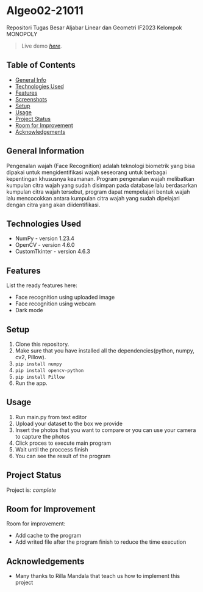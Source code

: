# Algeo02-21011
Repositori Tugas Besar Aljabar Linear dan Geometri IF2023 Kelompok MONOPOLY


> Live demo [_here_](https://www.example.com). <!-- If you have the project hosted somewhere, include the link here. -->

## Table of Contents
* [General Info](#general-information)
* [Technologies Used](#technologies-used)
* [Features](#features)
* [Screenshots](#screenshots)
* [Setup](#setup)
* [Usage](#usage)
* [Project Status](#project-status)
* [Room for Improvement](#room-for-improvement)
* [Acknowledgements](#acknowledgements)


## General Information
Pengenalan wajah (Face Recognition) adalah teknologi biometrik yang bisa dipakai untuk mengidentifikasi wajah seseorang untuk berbagai kepentingan khususnya keamanan. Program pengenalan wajah melibatkan kumpulan citra wajah yang sudah disimpan pada database lalu berdasarkan kumpulan citra wajah tersebut, program dapat mempelajari bentuk wajah lalu mencocokkan antara kumpulan citra wajah yang sudah dipelajari dengan citra yang akan diidentifikasi.


## Technologies Used
- NumPy - version 1.23.4
- OpenCV - version 4.6.0
- CustomTkinter - version 4.6.3


## Features
List the ready features here:
- Face recognition using uploaded image
- Face recognition using webcam
- Dark mode


## Setup
1. Clone this repository.
2. Make sure that you have installed all the dependencies(python, numpy, cv2, Pillow).
3. `pip install numpy`
4. `pip install opencv-python`
5. `pip install Pillow`
6. Run the app.



## Usage
1. Run main.py from text editor
2. Upload your dataset to the box we provide
3. Insert the photos that you want to compare or you can use your camera to capture the photos
4. Click proces to execute main program
5. Wait until the proccess finish
6. You can see the result of the program


## Project Status
Project is: _complete_


## Room for Improvement
Room for improvement:
- Add cache to the program
- Add writed file after the program finish to reduce the time execution


## Acknowledgements
- Many thanks to Rilla Mandala that teach us how to implement this project

